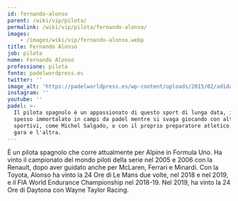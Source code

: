 ```yaml
---
id: fernando-alonso
parent: /wiki/vip/pilota/
permalink: /wiki/vip/pilota/fernando-alonso/
images:
    - /images/wiki/vip/fernando-alonso.webp
title: Fernando Alonso
job: pilota
nome: Fernando Alonso
professione: pilota
fonte: padelwordpress.es
twitter: ''
image_alt: 'https://padelworldpress.es/wp-content/uploads/2015/02/adidas-alonso.jpg'
instagram: ''
youtube: ''
padel: >-
  Il pilota spagnolo è un appassionato di questo sport di lunga data, infatti è
  spesso immortalato in campi da padel mentre si svaga giocando con altri
  sportivi, come Michel Salgado, o con il proprio preparatore atletico, tra una
  gara e l'altra.
---
```

È un pilota spagnolo che corre attualmente per Alpine in Formula Uno. Ha vinto il campionato del mondo piloti della serie nel 2005 e 2006 con la Renault, dopo aver guidato anche per McLaren, Ferrari e Minardi. Con la Toyota, Alonso ha vinto la 24 Ore di Le Mans due volte, nel 2018 e nel 2019, e il FIA World Endurance Championship nel 2018-19. Nel 2019, ha vinto la 24 Ore di Daytona con Wayne Taylor Racing.